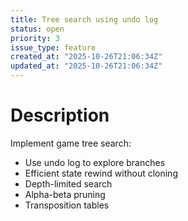 ```yaml
---
title: Tree search using undo log
status: open
priority: 3
issue_type: feature
created_at: "2025-10-26T21:06:34Z"
updated_at: "2025-10-26T21:06:34Z"
---
```


# Description

Implement game tree search:
- Use undo log to explore branches
- Efficient state rewind without cloning
- Depth-limited search
- Alpha-beta pruning
- Transposition tables
